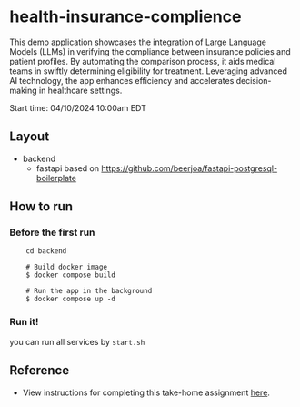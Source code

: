 # health-insurance-complience

This demo application showcases the integration of Large Language Models (LLMs) in verifying the compliance between insurance policies and patient profiles. By automating the comparison process, it aids medical teams in swiftly determining eligibility for treatment. Leveraging advanced AI technology, the app enhances efficiency and accelerates decision-making in healthcare settings.

Start time: 04/10/2024 10:00am EDT

## Layout

* backend
    * fastapi based on https://github.com/beerjoa/fastapi-postgresql-boilerplate

## How to run

### Before the first run
```
    cd backend

    # Build docker image
    $ docker compose build

    # Run the app in the background
    $ docker compose up -d
```
### Run it!

you can run all services by `start.sh`

## Reference

* View instructions for completing this take-home assignment [here](https://co-helm.notion.site/Senior-Product-Engineer-Take-Home-6e82ec45cc2a46b59a0d9ee3aeb9449c).
